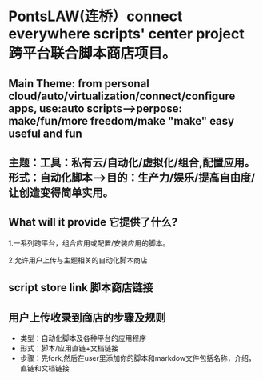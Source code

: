 # PontsLAW(连桥）connect everywhere scripts' center project 跨平台联合脚本商店项目。

## Main Theme: from personal cloud/auto/virtualization/connect/configure apps, use:auto scripts-->perpose: make/fun/more freedom/make "make" easy useful and fun

## 主题：工具：私有云/自动化/虚拟化/组合,配置应用。 形式：自动化脚本-->目的：生产力/娱乐/提高自由度/让创造变得简单实用。

## What will it provide 它提供了什么?
1.一系列跨平台，组合应用或配置/安装应用的脚本。

2.允许用户上传与主题相关的自动化脚本商店

## script store link 脚本商店链接

## 用户上传收录到商店的步骤及规则

- 类型：自动化脚本及各种平台的应用程序
- 形式：脚本/应用直链+文档链接
- 步骤：先fork,然后在user里添加你的脚本和markdow文件包括名称，介绍，直链和文档链接

